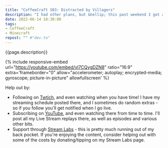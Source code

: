```yaml
---
title: "CoffeeCraft S03: Distracted by Villagers"
description: "I had other plans, but &hellip; this past weekend I got a little distracted by villagers and I wanted to wrap up a little bit. Arcaidius joins in to talk backpacks (see [earlier Twitter thread](https://twitter.com/AnonJr/status/1536153292551618561)) and Obi Wan Kanobi. And other fun stuff."
date: 2022-06-14 18:30:00
tags:
- CoffeeCraft
- Minecraft
repost: "" #"dev.to"
---
```


{{page.description}}

<!--more-->

{% include responsive-embed url="https://youtube.com/embed/yl7CQygDZN8" ratio="16:9" extra='frameborder="0" allow="accelerometer; autoplay; encrypted-media; gyroscope; picture-in-picture" allowfullscreen' %}

Help out by:
 * Following on [Twtich](https://twitch.tv/AnonJr_Live), and even watching when you have time! I have my streaming schedule posted there, and I sometimes do random extras - so if you follow you'll get notified when I go live.
 * Subscribing on [YouTube](http://www.youtube.com/channel/UCXafqhKHbkSUIrq0LAuu0tw), and even watching there from time to time. I'll post all my Live Stream replays there, as well as episodes and various other bits.
 * Support through [Stream Labs](https://streamlabs.com/anonjr_live) - this is pretty much running out of my back pocket. If you're enjoying the content, consider helping out with some of the costs by donating/tipping on my Stream Labs page.